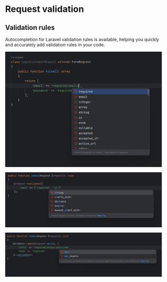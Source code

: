 # Request validation

## Validation rules

Autocompletion for Laravel validation rules is available,
helping you quickly and accurately add validation rules in your code.

![Code generation](./images/request/validation-rules-in-form-request.png)

![Code generation](./images/request/validation-rules-in-request.png)

![Code generation](./images/request/validation-rules-in-validator.png)
